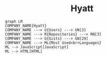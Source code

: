 <h1 align="center">Hyatt</h1>

```mermaid
graph LR
COMPANY_NAME{Hyatt}
COMPANY_NAME ---> U{Users} ---> UN[3]
COMPANY_NAME ---> R{Repositories} ---> RN[3]
COMPANY_NAME ---> G{Gists} ---> GN[29]
COMPANY_NAME ---> ML{Most Used<br>Languages}
ML --> JavaScript[JavaScript]
ML --> HTML[HTML]
```
